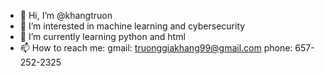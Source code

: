 - 👋 Hi, I’m @khangtruon
- 👀 I’m interested in machine learning and cybersecurity
- 🌱 I’m currently learning python and html
- 📫 How to reach me: 
      gmail: truonggiakhang99@gmail.com
      phone: 657-252-2325

<!---
khangtruon/khangtruon is a ✨ special ✨ repository because its `README.md` (this file) appears on your GitHub profile.
You can click the Preview link to take a look at your changes.
--->
